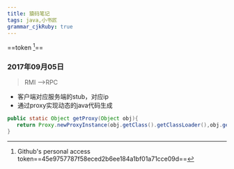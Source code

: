 ```yaml
---
title: 猿码笔记 
tags: java,小书匠
grammar_cjkRuby: true
---
```

==token [^1]==

### 2017年09月05日
> RMI -->RPC

 * 客户端对应服务端的stub，对应ip
 * 通过proxy实现动态的java代码生成
 
 ```java
public static Object getProxy(Object obj){
	return Proxy.newProxyInstance(obj.getClass().getClassLoader(),obj.getClass().getInterfaces(),new RPCProxyClient(obj));		
}
 ```





























[^1]: Github's personal access token==45e9757787f58eced2b6ee184a1bf01a71cce09d==